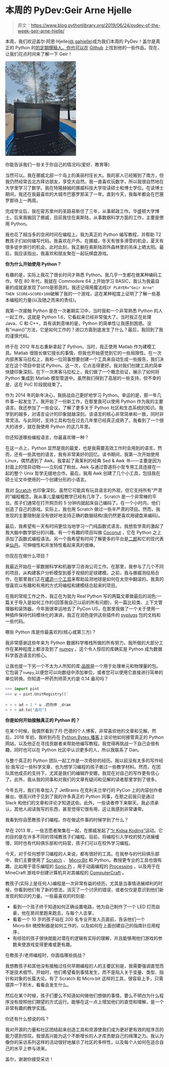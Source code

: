 # 本周的 PyDev:Geir Arne Hjelle

> 原文：<https://www.blog.pythonlibrary.org/2019/06/24/pydev-of-the-week-geir-arne-hjelle/>

本周，我们欢迎盖尔·阿恩·Hjelle([@ gahjelle](http://@gahjelle))成为我们本周的 PyDev！盖尔是真正的 Python 的[的定期撰稿人。你也可以在](https://realpython.com/team/gahjelle/) [Github](https://github.com/gahjelle/) 上找到他的一些作品。现在，让我们花点时间来了解一下 Geir！

![](img/e6cacf49667f58e7b3d23b9d6dd045fd.png)

你能告诉我们一些关于你自己的情况吗(爱好、教育等)

当然可以。我在挪威北部一个岛上的美丽村庄长大。我的家人已经搬到了南方，但我仍然经常去北方拜访朋友，享受大自然。我一直喜欢玩数字，所以我很自然地在大学里学习了数学。我在特隆赫姆的挪威科技大学攻读硕士和博士学位。在读博士期间，我还在我最喜欢的大城市巴塞罗那呆了一年。直到今天，我每年都会在巴塞罗那待上一两周。

完成学业后，我在密苏里州的圣路易斯住了三年，从事邮政工作。华盛顿大学博士。后来我搬回了挪威，目前我住在奥斯陆，从事数据科学方面的工作，主要是使用 Python。

我也花了相当多的空闲时间在编程上。我为真正的 Python 编写教程，并帮助 T2 教孩子们如何编写代码。我喜欢在户外。在挪威，冬天有很多滑雪的机会，夏天有很多徒步旅行的机会。此时此刻，我正躺在奥斯陆郊外森林里的吊床上晒太阳。最后，我应该指出，我喜欢和朋友聚在一起玩棋盘游戏。

**你为什么开始使用 Python？**

有趣的是，实际上我花了很长时间才熟悉 Python。我几乎一生都在做某种编码工作。早在 80 年代，我就在 Commodore 64 上开始学习 BASIC，我认为我最自豪的成就是发现了`GOTO`是邪恶的。我还记得用魔法线`IF PLAYER="Geir Arne" THEN SCORE=SCORE+100`破解了我的一个游戏，这在某种程度上证明了了解一些基本编程的力量(以及随之而来的责任)。

我第一次接触 Python 是在一次暑期实习中，当时我和一个非常熟悉 Python 的人一起工作。这就是 Python 1.6，它看起来已经非常强大了。当时我正在处理 Java、C 和 C++，具有讽刺意味的是，Python 的简单性让我感到困惑。没有“main()”方法，它是如何工作的？进口方面到底发生了什么？最后，我回到了我的谨慎代码。

终于在 2012 年左右重新拿起了 Python。当时，我正使用 Matlab 作为建模工具。Matlab 很擅长做它擅长的事情，但我也开始感觉到它的一些局限性。在一次内部黑客马拉松上，我和一位同事想要创建一个工具来自动生成一些报告，我们决定在这个项目中尝试 Python。这一次，它点击得更好。我对我们创建工具的简单快捷印象深刻。在下一次黑客马拉松上，我们做了一个概念验证，展示了如何将 Python 集成到 Matlab 模型管道中。虽然我们得到了高层的一些支持，但不幸的是，这在 PoC 阶段就结束了。

作为 2014 年的新年决心，我挑战自己更好地学习 Python。幸运的是，那一年几件事一起发生了。我开始了一份新工作，在那里我可以使用 Python 作为我的主要语言。我还参加了一些会议，了解了更多关于 Python 社区和生态系统的知识。我学到的越多，对语言设计的印象就越深刻。该语言的核心非常简单和一致，同时非常灵活。与此同时，支持工具和包在过去几年里已经真正成熟了。我看到了一个很大的进步，就在我使用 Python 的这几年里。

你还知道哪些编程语言，你最喜欢哪一种？

在这一点上，Python 显然是我的最爱，也是我需要高效工作时会用到的语言。然而，还有一些其他的语言，我有非常美好的回忆。读书期间，我第一次开始使用 Linux，偶然遇到了 Awk。我拿起了奥莱利的经典 Sed & Awk 书——主要是因为封面上的怪异动物——立刻成了粉丝。Awk 与通过管道将小型专用工具连接在一起的整个 Unix 哲学无缝地合作。最后，我用 Awk 创建了几个小工具，包括我在硕士论文中使用的一个创建分形的小语言。

我对 [Scratch](https://scratch.mit.edu/) 也印象深刻。虽然它可能具有玩具语言的外观，但它支持所有“严肃的”编程概念。我从事儿童编程教学已经有几年了，Scratch 是一个非常棒的平台。孩子们通常在打开网页的 5 分钟内就起床自己编码了。在一个小时内，他们创造了自己的游戏。实际上，我也用 Scratch 做过一些半严肃的项目。然而，我发现的主要限制是没有很好地支持正确的数据结构(我仍然更喜欢用键盘来编码)。

最后，我希望有一天有时间更恰当地学习一门纯函数式语言。我想哲学真的激起了我大脑中数学部分的兴趣。有一个有趣的项目叫做 [Coconut](http://coconut-lang.org) ，它在 Python 之上添加了函数式编程语法。另一个我希望有时间了解更多的平台是[二郎](https://www.erlang.org)和它的现代表亲[仙丹](https://elixir-lang.org)。可伸缩性和并发特性看起来真的很棒。

你现在在做什么项目？

我最近开始在一家数据科学和机器学习咨询公司工作。在那里，我参与了几个不同的项目，从构建客户分析模型到基于视频的足球建模。之前，我与挪威测绘局合作，在那里我们正在[建造一个工具](https://kartverket.github.io/where/)来帮助监测地球是如何在太空中翻滚的。我真的很喜欢以有趣和有用的方式将编程和建模结合起来的项目。

在我的常规工作之外，我正在为我为 Real Python 写的两篇文章做最后的润色:一篇关于导入是如何工作的(回答我自己以前的所有问题)，另一篇比较类、上下文管理器和装饰器。今年我很幸运地去了 PyCon US，在那里我做了一个关于使用一种插件保持代码模块化的演讲。我正在润色提供这些插件的 [pyplugs](https://pypi.org/project/pyplugs/) 包的文档和一些代码。

哪些 Python 库是你最喜欢的(核心或第三方)？

我非常感谢这些年来为 Python 数据科学堆栈所做的所有努力，我所做的大部分工作在某种程度上都涉及到了 [numpy](https://www.numpy.org) 。这个令人惊叹的库确实是 Python 成为数据科学首选语言的核心。

让我也提一下另一个不太为人所知的库:[品脱](https://pint.readthedocs.io/)是一个用于处理单元和物理量的包。它包装了`numpy`,以便您可以向数组中添加单位，或者您可以使用它直接进行简单的单位转换。你知道一杯药剂师茶大约是 0.14 盎司吗？

```py
>>> import pint
>>> u = pint.UnitRegistry()`

> > > ad = 1 * u .药剂师 _dram
> > > ad.to("盎司")
```

**你是如何开始接触真正的 Python 的？**

在某个时候，我偶然看到了丹·巴德的个人博客，非常喜欢他的文章和见解。然后，2018 年初，我听到丹在 [Python Bytes 播客](https://pythonbytes.fm/episodes/show/62/wooey-and-gooey-are-simple-python-guis)上谈论他如何接管真正的 Python 网站，以及他正在寻找贡献者来帮助他编写教程。我觉得再挑战一下自己会很有趣，同时也可以在 Python 社区中认识更多的人，所以我联系了 Dan。

与整个真正的 Python 团队一起工作是一次奇妙的经历。我以前没有太多的写作经验:我写过一些科学文章，也为想学习编程的孩子做过一些教学材料。然而，在团队其他成员的支持下，尤其是我们的编辑乔安娜，我现在对自己的写作更有信心了。此外，我从我的同事和对我们的文章有疑问和见解的读者那里学到了很多。

今年五月，我们有幸加入了 JetBrains 在克利夫兰举行的 PyCon 上的内容创作者展台。很高兴终于见到了我的许多真正的 Python 同事，在那之前我只是通过 Slack 和他们的文章和评论才知道这些。此外，一些读者停下来聊天。我必须承认，其他人阅读我写的东西，甚至觉得它很有用，这让我感到非常谦卑。

我看到你自愿教孩子们编程。你在做这件事的时候学到了什么？

早在 2013 年，一些志愿者聚集在一起，在挪威发起了[“lr Kidsa Koding”](https://kidsakoder.no/)运动。它的目的是在许多不同的领域教孩子们编程。目前，将编程引入学校的努力进展缓慢，同时也有代码俱乐部和代码营，孩子们可以在校外学习编程。

今天，对于任何想学习编程的人来说，都有很好的工具。在我参与的代码俱乐部中，我们主要使用了 [Scratch](https://scratch.mit.edu/) 、 [Micro:Bit](https://www.microbit.org) 和 Python。教授更专业的工具也很有趣，比如用于音乐编程的 [Sonic Pi](https://sonic-pi.net) ，用于动画编程的 [Processing](https://processing.org) ，以及用于在 MineCraft 游戏中创建计算机并对其编程的 [ComputerCraft](http://www.computercraft.info) 。

教孩子(实际上是任何人)编程是一次非常有益的经历。尤其是当事情进展顺利的时候，你看到他们有了新的想法，消灭了一个讨厌的错误，或者仅仅是意识到他们新发现的知识的力量。一些最喜欢的时刻是:

*   看到一个孩子终于知道如何正确设置电路，他为自己制作了一个 LED 灯而自豪，他在房间里跑来跑去，与每个人击掌，
*   看着一个 10 岁的孩子站在 200 名专业开发人员面前，告诉他们一个 Micro:Bit 微控制器是如何工作的，以及如何在上面创建自己的指南针应用程序，
*   有经验的孩子很快就能对潜在的逻辑有实际的理解，并且能够用他们游戏的参数来使游戏变得更难或更有趣。

在教孩子/老师编程时，你面临哪些挑战？

我想教孩子和其他没有接触过任何早期编程的人的主要区别是，我需要强调直觉而不是技术细节。开始时，他们希望看到事情发生，而不是陷入关于变量、类型、指针和对象的长篇大论。有了 Scratch 和 Micro:bit 这样的工具，很容易上手，只需摆弄一下积木，看看会发生什么。

然后在某个时候，孩子们要么不知道如何做他们想做的事情，要么不明白为什么程序没有按照他们期望的方式运行。能够在这一点上增加他们的直觉和理解，是一个非常有趣的教学实践。

你还有什么想说的吗？

我对开源的力量和社区团结起来创造工具和资源使我们成为更好更有效的程序员的能力感到惊叹。我很高兴能为这个不断增长的人才库贡献自己的绵薄之力。我认为像你的采访系列这样的活动很好地展示了社区的多样性，以及每个人如何在适合自己的水平上参与进来。

盖尔，谢谢你接受采访！